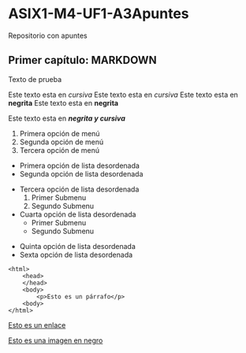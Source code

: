 # ASIX1-M4-UF1-A3Apuntes
Repositorio con apuntes
## Primer capítulo: MARKDOWN


Texto de prueba

Este texto esta en *cursiva*
Este texto esta en _cursiva_
Este texto esta en **negrita**
Este texto esta en __negrita__

Este texto esta en **_negrita y cursiva_**

1. Primera opción de menú
2. Segunda opción de menú
3. Tercera opción de menú 

* Primera opción de lista desordenada
* Segunda opción de lista desordenada
- Tercera opción de lista desordenada
    1. Primer Submenu
    2. Segundo Submenu
- Cuarta opción de lista desordenada
    * Primer Submenu
    * Segundo Submenu
+ Quinta opción de lista desordenada
+ Sexta opción de lista desordenada

```
<html>
    <head>
    </head>
    <body>
        <p>Esto es un párrafo</p>
    <body>
</html>
```
[Esto es un enlace](http://joan23.fje.edu "Enlace a la web del cole")

[Esto es una imagen en negro](https://github.com/MarcNavarroGomez/ASIX1-M4-UF1-A3Apuntes/blob/main/foto.jpg "Titulo opcional de la imagen")
